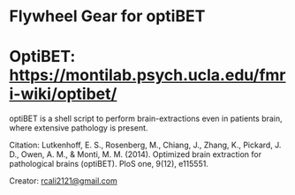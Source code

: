 # Flywheel Gear for optiBET 

# OptiBET: https://montilab.psych.ucla.edu/fmri-wiki/optibet/ 

optiBET is a shell script to perform brain-extractions even in patients brain, where extensive pathology is present.

Citation: Lutkenhoff, E. S., Rosenberg, M., Chiang, J., Zhang, K., Pickard, J. D., Owen, A. M., & Monti, M. M. (2014). Optimized brain extraction for pathological brains (optiBET). PloS one, 9(12), e115551.




Creator: rcali2121@gmail.com
